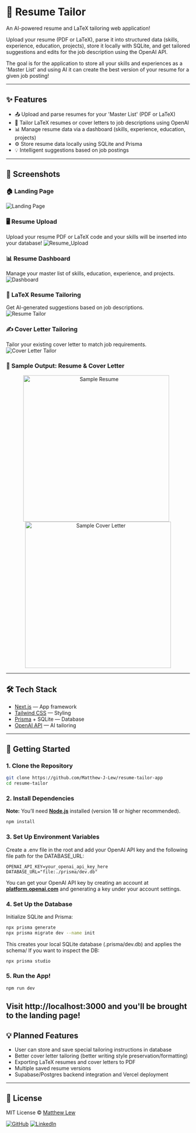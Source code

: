 # 📄 Resume Tailor


An AI-powered resume and LaTeX tailoring web application!

Upload your resume (PDF or LaTeX), parse it into structured data (skills, experience, education, projects), store it locally with SQLite, and get tailored suggestions and edits for the job description using the OpenAI API.

The goal is for the application to store all your skills and experiences as a 'Master List' and using AI it can create the best version of your resume for a given job posting!

---

## ✨ Features

- 📤 Upload and parse resumes for your 'Master List' (PDF or LaTeX)
- 🧠 Tailor LaTeX resumes or cover letters to job descriptions using OpenAI
- 📊 Manage resume data via a dashboard (skills, experience, education, projects)
- ⚙️ Store resume data locally using SQLite and Prisma
- 💡 Intelligent suggestions based on job postings

---
## 📸 Screenshots

### 🏠 Landing Page  
![Landing Page](./public/screenshots/homepage.png)

### 🖥 Resume Upload
Upload your resume PDF or LaTeX code and your skills will be inserted into your database!
![Resume_Upload](./public/screenshots/upload_resume.png)

### 📊 Resume Dashboard  
Manage your master list of skills, education, experience, and projects.  
![Dashboard](./public/screenshots/dashboard.png)

### 🧠 LaTeX Resume Tailoring  
Get AI-generated suggestions based on job descriptions.  
![Resume Tailor](./public/screenshots/resume_tailor.png)

### ✍️ Cover Letter Tailoring  
Tailor your existing cover letter to match job requirements.  
![Cover Letter Tailor](./public/screenshots/cover_letter_tailor.png)

### 📄 Sample Output: Resume & Cover Letter

<div align="center">
  <img src="./public/screenshots/sample_resume.png" alt="Sample Resume" width="400" style="margin-right: 10px;" />
  <img src="./public/screenshots/sample_cover_letter.png" alt="Sample Cover Letter" width="400" />
</div>



---
## 🛠️ Tech Stack

- [Next.js](https://nextjs.org/) — App framework
- [Tailwind CSS](https://tailwindcss.com/) — Styling
- [Prisma](https://www.prisma.io/) + SQLite — Database
- [OpenAI API](https://platform.openai.com/docs) — AI tailoring

---
## 🚀 Getting Started

### 1. Clone the Repository

```bash
git clone https://github.com/Matthew-J-Lew/resume-tailor-app
cd resume-tailor
```

### 2. Install Dependencies
**Note:** You’ll need **[Node.js](https://nodejs.org/)** installed (version 18 or higher recommended).
```bash
npm install
```

### 3. Set Up Environment Variables
Create a .env file in the root and add your OpenAI API key and the following file path for the DATABASE_URL:
```env
OPENAI_API_KEY=your_openai_api_key_here
DATABASE_URL="file:./prisma/dev.db"
```
You can get your OpenAI API key by creating an account at **[platform.openai.com](https://platform.openai.com/account/api-keys)** and generating a key under your account settings.

### 4. Set Up the Database
Initialize SQLite and Prisma:
```bash
npx prisma generate
npx prisma migrate dev --name init
```
This creates your local SQLite database (.prisma/dev.db) and applies the schema/
If you want to inspect the DB:
```bash
npx prisma studio
```
### 5. Run the App!
```bash
npm run dev
```
Visit http://localhost:3000 and you'll be brought to the landing page!
---
## 💡 Planned Features

- User can store and save special tailoring instructions in database
- Better cover letter tailoring (better writing style preservation/formatting)
- Exporting LaTeX resumes and cover letters to PDF
- Multiple saved resume versions
- Supabase/Postgres backend integration and Vercel deployment

---
## 🪪 License

MIT License © [Matthew Lew](https://github.com/Matthew-J-Lew)

[![GitHub](https://img.shields.io/badge/GitHub-181717?style=flat&logo=github&logoColor=white)](https://github.com/Matthew-J-Lew)
[![LinkedIn](https://img.shields.io/badge/LinkedIn-0A66C2?style=flat&logo=linkedin&logoColor=white)](https://www.linkedin.com/in/matt-j-lew/)






